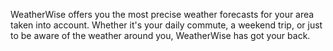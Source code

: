 WeatherWise offers you the most precise weather forecasts for your area taken into account. Whether it's your daily commute, a weekend trip, or just to be aware of the weather around you, WeatherWise has got your back.
